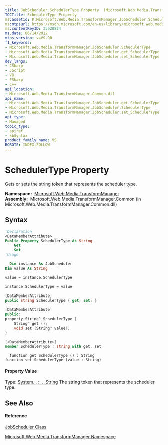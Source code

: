 ```yaml
---
title: JobScheduler.SchedulerType Property  (Microsoft.Web.Media.TransformManager)
TOCTitle: SchedulerType Property
ms:assetid: P:Microsoft.Web.Media.TransformManager.JobScheduler.SchedulerType
ms:mtpsurl: https://msdn.microsoft.com/en-us/library/microsoft.web.media.transformmanager.jobscheduler.schedulertype(v=VS.90)
ms:contentKeyID: 35520824
ms.date: 06/14/2012
mtps_version: v=VS.90
f1_keywords:
- Microsoft.Web.Media.TransformManager.JobScheduler.SchedulerType
- Microsoft.Web.Media.TransformManager.JobScheduler.get_SchedulerType
- Microsoft.Web.Media.TransformManager.JobScheduler.set_SchedulerType
dev_langs:
- CSharp
- JScript
- VB
- FSharp
- c++
api_location:
- Microsoft.Web.Media.TransformManager.Common.dll
api_name:
- Microsoft.Web.Media.TransformManager.JobScheduler.get_SchedulerType
- Microsoft.Web.Media.TransformManager.JobScheduler.SchedulerType
- Microsoft.Web.Media.TransformManager.JobScheduler.set_SchedulerType
api_type:
- Managed
topic_type:
- apiref
- kbSyntax
product_family_name: VS
ROBOTS: INDEX,FOLLOW
---
```


# SchedulerType Property

Gets or sets the string token that represents the scheduler type.

**Namespace:**  [Microsoft.Web.Media.TransformManager](microsoft-web-media-transformmanager-namespace.md)  
**Assembly:**  Microsoft.Web.Media.TransformManager.Common (in Microsoft.Web.Media.TransformManager.Common.dll)

## Syntax

``` vb
'Declaration
<DataMemberAttribute> _
Public Property SchedulerType As String
    Get
    Set
'Usage

  Dim instance As JobScheduler
Dim value As String

value = instance.SchedulerType

instance.SchedulerType = value
```

``` csharp
[DataMemberAttribute]
public string SchedulerType { get; set; }
```

``` c++
[DataMemberAttribute]
public:
property String^ SchedulerType {
    String^ get ();
    void set (String^ value);
}
```

``` fsharp
[<DataMemberAttribute>]
member SchedulerType : string with get, set
```

``` jscript
  function get SchedulerType () : String
function set SchedulerType (value : String)
```

#### Property Value

Type: [System. . :: . .String](https://msdn.microsoft.com/en-us/library/s1wwdcbf\(v=vs.90\))  
The string token that represents the scheduler type.  

## See Also

#### Reference

[JobScheduler Class](jobscheduler-class-microsoft-web-media-transformmanager.md)

[Microsoft.Web.Media.TransformManager Namespace](microsoft-web-media-transformmanager-namespace.md)

